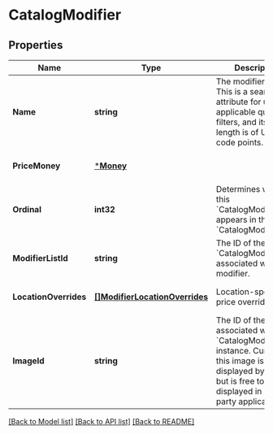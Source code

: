 # CatalogModifier

## Properties
Name | Type | Description | Notes
------------ | ------------- | ------------- | -------------
**Name** | **string** | The modifier name.  This is a searchable attribute for use in applicable query filters, and its value length is of Unicode code points. | [optional] [default to null]
**PriceMoney** | [***Money**](Money.md) |  | [optional] [default to null]
**Ordinal** | **int32** | Determines where this &#x60;CatalogModifier&#x60; appears in the &#x60;CatalogModifierList&#x60;. | [optional] [default to null]
**ModifierListId** | **string** | The ID of the &#x60;CatalogModifierList&#x60; associated with this modifier. | [optional] [default to null]
**LocationOverrides** | [**[]ModifierLocationOverrides**](ModifierLocationOverrides.md) | Location-specific price overrides. | [optional] [default to null]
**ImageId** | **string** | The ID of the image associated with this &#x60;CatalogModifier&#x60; instance. Currently this image is not displayed by Square, but is free to be displayed in 3rd party applications. | [optional] [default to null]

[[Back to Model list]](../README.md#documentation-for-models) [[Back to API list]](../README.md#documentation-for-api-endpoints) [[Back to README]](../README.md)

